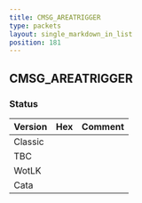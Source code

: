 ```yaml
---
title: CMSG_AREATRIGGER
type: packets
layout: single_markdown_in_list
position: 181
---
```


## CMSG_AREATRIGGER

### Status

Version | Hex | Comment
---------- | ---------- | ---------- 
Classic |  |  
TBC |  |  
WotLK |  |  
Cata |  |  
